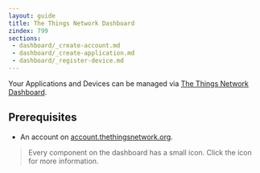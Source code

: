 ```yaml
---
layout: guide
title: The Things Network Dashboard
zindex: 799
sections:
 - dashboard/_create-account.md
 - dashboard/_create-application.md
 - dashboard/_register-device.md
---
```

Your Applications and Devices can be managed via [The Things Network Dashboard](https://staging.thethingsnetwork.org).

## Prerequisites

* An account on [account.thethingsnetwork.org](https://account.thethingsnetwork.org/).

> Every component on the dashboard has a small <i class="fa fa-question-circle"></i> icon. Click the icon for more information.

